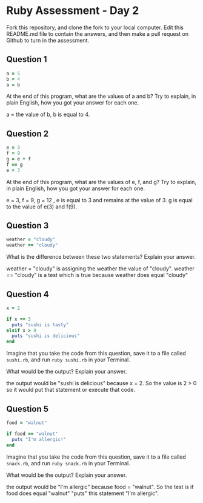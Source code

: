 # Ruby Assessment - Day 2

Fork this repository, and clone the fork to your local computer. Edit this README.md file to contain the answers, and then make a pull request on Github to turn in the assessment.

## Question 1

```ruby
a = 5
b = 4
a = b
```

At the end of this program, what are the values of a and b? Try to explain, in plain English, how you got your answer for each one.

a = the value of b, b is equal to 4.

## Question 2

```ruby
e = 3
f = 9
g = e + f
f == g
e = 3
```

At the end of this program, what are the values of e, f, and g? Try to explain, in plain English, how you got your answer for each one.

e = 3, f = 9, g = 12 , e is equal to 3 and remains at the value of 3. g is equal to the value of e(3) and f(9).
## Question 3

```ruby
weather = "cloudy"
weather == "cloudy"
```

What is the difference between these two statements? Explain your answer.

weather = "cloudy" is assigning the weather the value of "cloudy". weather == "cloudy" is a test which is true because weather does equal "cloudy"

## Question 4

```ruby
x = 2

if x == 3
  puts "sushi is tasty"
elsif x > 0
  puts "sushi is delicious"
end
```

Imagine that you take the code from this question, save it to a file called `sushi.rb`, and run `ruby sushi.rb` in your Terminal.

What would be the output? Explain your answer.

the output would be "sushi is delicious" because x = 2. So the value is 2 > 0 so it would put that statement or execute that code.

## Question 5

```ruby
food = "walnut"

if food == "walnut"
  puts "I'm allergic!"
end
```

Imagine that you take the code from this question, save it to a file called `snack.rb`, and run `ruby snack.rb` in your Terminal.

What would be the output? Explain your answer.

the output would be "I'm allergic" because food = "walnut". So the test is if food does equal "walnut" "puts" this statement "I'm allergic".

